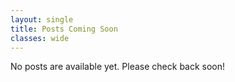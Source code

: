```yaml
---
layout: single
title: Posts Coming Soon
classes: wide
---
```


No posts are available yet. Please check back soon!
